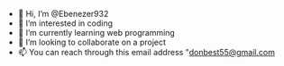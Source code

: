 - 👋 Hi, I’m @Ebenezer932
- 👀 I’m interested in coding
- 🌱 I’m currently learning web programming
- 💞️ I’m looking to collaborate on a project
- 📫 You can reach through this email address "donbest55@gmail.com

<!---
Ebenezer932/Ebenezer932 is a ✨ special ✨ repository because its `README.md` (this file) appears on your GitHub profile.
You can click the Preview link to take a look at your changes.
--->
